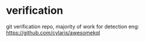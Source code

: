 # verification
git verification repo, majority of work for detection eng:
https://github.com/cylaris/awesomekql
